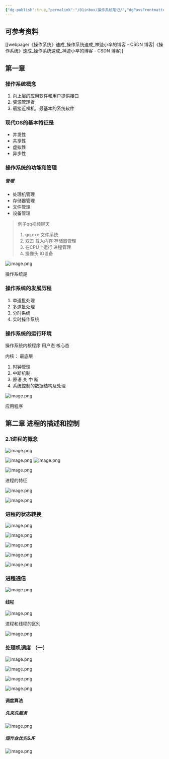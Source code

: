 ```yaml
---
{"dg-publish":true,"permalink":"/01inbox/操作系统笔记/","dgPassFrontmatter":true}
---
```


## 可参考资料

[[webpage/《操作系统》速成_操作系统速成_神迹小卒的博客 - CSDN 博客\|《操作系统》速成_操作系统速成_神迹小卒的博客 - CSDN 博客]]



## 第一章

### 操作系统概念

1. 向上层的应用软件和用户提供接口
2. 资源管理者
3. 最接近裸机，最基本的系统软件

### 现代OS的基本特征是

- 并发性
- 共享性
- 虚拟性
- 异步性
### 操作系统的功能和管理

##### 管理
- 处理机管理
- 存储器管理
- 文件管理
- 设备管理
> 例子qq视频聊天
> 1. qq.exe 文件系统
> 2. 双击  载入内存   存储器管理
> 3. 在CPU上运行    进程管理  
> 4. 摄像头              IO设备    

![image.png](https://raw.githubusercontent.com/everrwsr/blogimage/main/20230226140230.png)





操作系统是

### 操作系统的发展历程

1. 单道批处理
2. 多道批处理 
3. 分时系统
4. 实时操作系统


### 操作系统的运行环境

操作系统内核程序
用户态
核心态

内核： 最底层 
1. 时钟管理
2. 中断机制
3. 原语 关 中 断 
5. 系统控制的数据结构及处理

![image.png](https://raw.githubusercontent.com/everrwsr/blogimage/main/20230226141102.png)

应用程序


## 第二章 进程的描述和控制


### 2.1进程的概念

![image.png](https://raw.githubusercontent.com/everrwsr/blogimage/main/20230226141516.png)

![image.png](https://raw.githubusercontent.com/everrwsr/blogimage/main/20230226141801.png)
![image.png](https://raw.githubusercontent.com/everrwsr/blogimage/main/20230226141841.png)

![image.png](https://raw.githubusercontent.com/everrwsr/blogimage/main/20230226141927.png)

进程的特征


![image.png](https://raw.githubusercontent.com/everrwsr/blogimage/main/20230226142039.png)


![image.png](https://raw.githubusercontent.com/everrwsr/blogimage/main/20230226142608.png)


### 进程的状态转换

![image.png](https://raw.githubusercontent.com/everrwsr/blogimage/main/20230226142721.png)


![image.png](https://raw.githubusercontent.com/everrwsr/blogimage/main/20230226142903.png)

![image.png](https://raw.githubusercontent.com/everrwsr/blogimage/main/20230226143046.png)

![image.png](https://raw.githubusercontent.com/everrwsr/blogimage/main/20230226143130.png)

![image.png](https://raw.githubusercontent.com/everrwsr/blogimage/main/20230226143339.png)


### 进程通信

![image.png](https://raw.githubusercontent.com/everrwsr/blogimage/main/20230226143423.png)


#### 线程

![image.png](https://raw.githubusercontent.com/everrwsr/blogimage/main/20230226143920.png)

进程和线程的区别

![image.png](https://raw.githubusercontent.com/everrwsr/blogimage/main/20230226144257.png)


### 处理机调度 （一）

![image.png](https://raw.githubusercontent.com/everrwsr/blogimage/main/20230226190532.png)


![image.png](https://raw.githubusercontent.com/everrwsr/blogimage/main/20230226200232.png)


![image.png](https://raw.githubusercontent.com/everrwsr/blogimage/main/20230226201018.png)

![image.png](https://raw.githubusercontent.com/everrwsr/blogimage/main/20230226201318.png)

#### 调度算法

##### 先来先服务


![image.png](https://raw.githubusercontent.com/everrwsr/blogimage/main/20230226201630.png)

##### 短作业优先SJF

![image.png](https://raw.githubusercontent.com/everrwsr/blogimage/main/20230226202422.png)

